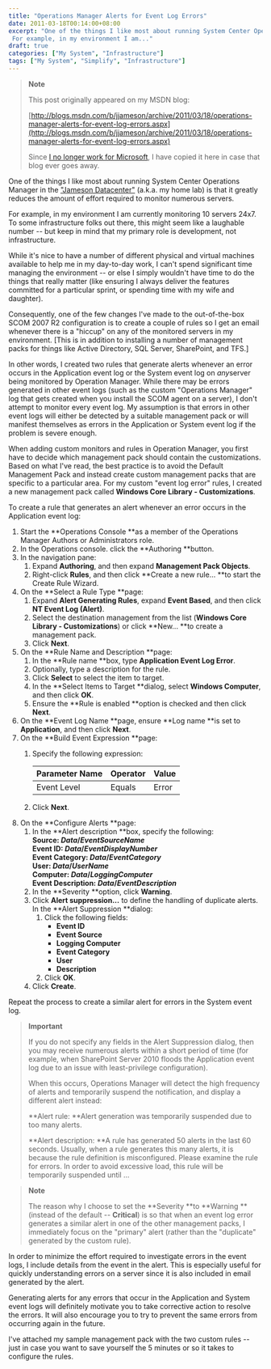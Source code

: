 ```yaml
---
title: "Operations Manager Alerts for Event Log Errors"
date: 2011-03-18T00:14:00+08:00
excerpt: "One of the things I like most about running System Center Operations Manager in the \"Jameson Datacenter\" (a.k.a. my home lab) is that it greatly reduces the amount of effort required to monitor numerous servers. 
 For example, in my environment I am..."
draft: true
categories: ["My System", "Infrastructure"]
tags: ["My System", "Simplify", "Infrastructure"]
---
```


> **Note**
> 
> This post originally appeared on my MSDN blog:  
>   
> 
> [http://blogs.msdn.com/b/jjameson/archive/2011/03/18/operations-manager-alerts-for-event-log-errors.aspx](http://blogs.msdn.com/b/jjameson/archive/2011/03/18/operations-manager-alerts-for-event-log-errors.aspx)
> 
> Since [I no longer work for Microsoft](/blog/jjameson/2011/09/02/last-day-with-microsoft), I have copied it here in case that blog ever goes away.


One of the things I like most about running System Center Operations Manager in the ["Jameson Datacenter"](/blog/jjameson/2009/09/14/the-jameson-datacenter) (a.k.a. my home lab) is that it greatly reduces the amount of effort required to monitor numerous servers.

For example, in my environment I am currently monitoring 10 servers 24x7. To some infrastructure folks out there, this might seem like a laughable number -- but keep in mind that my primary role is development, not infrastructure.

While it's nice to have a number of different physical and virtual machines available to help me in my day-to-day work, I can't spend significant time managing the environment -- or else I simply wouldn't have time to do the things that really matter (like ensuring I always deliver the features committed for a particular sprint, or spending time with my wife and daughter).

Consequently, one of the few changes I've made to the out-of-the-box SCOM 2007 R2 configuration is to create a couple of rules so I get an email whenever there is a "hiccup" on any of the monitored servers in my environment. [This is in addition to installing a number of management packs for things like Active Directory, SQL Server, SharePoint, and TFS.]

In other words, I created two rules that generate alerts whenever an error occurs in the Application event log or the System event log on *any*server being monitored by Operation Manager. While there may be errors generated in other event logs (such as the custom "Operations Manager" log that gets created when you install the SCOM agent on a server), I don't attempt to monitor every event log. My assumption is that errors in other event logs will either be detected by a suitable management pack or will manifest themselves as errors in the Application or System event log if the problem is severe enough.

When adding custom monitors and rules in Operation Manager, you first have to decide which management pack should contain the customizations. Based on what I've read, the best practice is to avoid the Default Management Pack and instead create custom management packs that are specific to a particular area. For my custom "event log error" rules, I created a new management pack called **Windows Core Library - Customizations**.

To create a rule that generates an alert whenever an error occurs in the Application event log:

1. Start the **Operations Console **as a member of the Operations Manager Authors or Administrators role.
2. In the Operations console. click the **Authoring **button.
3. In the navigation pane:
    1. Expand **Authoring**, and then expand **Management Pack Objects**.
    2. Right-click **Rules**, and then click **Create a new rule... **to start the Create Rule Wizard.
4. On the **Select a Rule Type **page:
    1. Expand **Alert Generating Rules**, expand **Event Based**, and then click **NT Event Log (Alert)**.
    2. Select the destination management from the list (**Windows Core Library - Customizations**) or click **New... **to create a management pack.
    3. Click **Next**.
5. On the **Rule Name and Description **page:
    1. In the **Rule name **box, type **Application Event Log Error**.
    2. Optionally, type a description for the rule.
    3. Click **Select** to select the item to target.
    4. In the **Select Items to Target **dialog, select **Windows Computer**, and then click **OK**.
    5. Ensure the **Rule is enabled **option is checked and then click **Next**.
6. On the **Event Log Name **page, ensure **Log name **is set to **Application**, and then click **Next**.
7. On the **Build Event Expression **page:
    1. Specify the following expression: 


        | Parameter Name | Operator | Value |
        | --- | --- | --- |
        | Event Level | Equals | Error |
    2. Click **Next**.
8. On the **Configure Alerts **page:
    1. In the **Alert description **box, specify the following:  
        **Source: $Data/EventSourceName$  
Event ID: $Data/EventDisplayNumber$  
Event Category: $Data/EventCategory$  
User: $Data/UserName$  
Computer: $Data/LoggingComputer$  
Event Description: $Data/EventDescription$**
    2. In the **Severity **option, click **Warning**.
    3. Click **Alert suppression...** to define the handling of duplicate alerts. In the **Alert Suppression **dialog:
        1. Click the following fields:
            - **Event ID**
            - **Event Source**
            - **Logging Computer**
            - **Event Category**
            - **User**
            - **Description**
        2. Click **OK**.
    4. Click **Create**.


Repeat the process to create a similar alert for errors in the System event log.


> **Important**
> 
> If you do not specify any fields in the Alert Suppression dialog, then you may receive numerous alerts within a short period of time (for example, when SharePoint Server 2010 floods the Application event log due to an issue with least-privilege configuration).  
>   
> When this occurs, Operations Manager will detect the high frequency of alerts and temporarily suspend the notification, and display a different alert instead:  
>   
> **Alert rule: **Alert generation was temporarily suspended due to too many alerts.  
>   
> **Alert description: **A rule has generated 50 alerts in the last 60 seconds. Usually, when a rule generates this many alerts, it is because the rule definition is misconfigured. Please examine the rule for errors. In order to avoid excessive load, this rule will be temporarily suspended until ...



> **Note**
> 
> The reason why I choose to set the **Severity **to **Warning **(instead of the default -- **Critical**) is so that when an event log error generates a similar alert in one of the other management packs, I immediately focus on the "primary" alert (rather than the "duplicate" generated by the custom rule).


In order to minimize the effort required to investigate errors in the event logs, I include details from the event in the alert. This is especially useful for quickly understanding errors on a server since it is also included in email generated by the alert.

Generating alerts for any errors that occur in the Application and System event logs will definitely motivate you to take corrective action to resolve the errors. It will also encourage you to try to prevent the same errors from occurring again in the future.

I've attached my sample management pack with the two custom rules -- just in case you want to save yourself the 5 minutes or so it takes to configure the rules.

